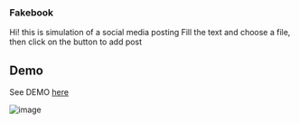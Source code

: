 ### Fakebook
Hi! this is simulation of a social media posting
Fill the text and choose a file, then click on the button to add post 

## Demo

See DEMO [here](https://lauratejada.github.io/fakebook/)


![image](https://github.com/lauratejada/fakebook/assets/64809271/85ca485d-469c-4f43-88ce-2e583d3ba9cc)
